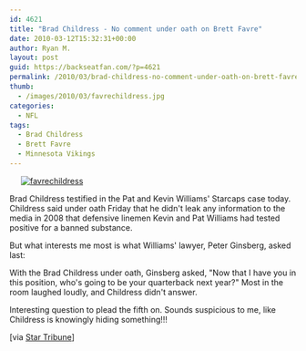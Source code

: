 ```yaml
---
id: 4621
title: "Brad Childress - No comment under oath on Brett Favre"
date: 2010-03-12T15:32:31+00:00
author: Ryan M.
layout: post
guid: https://backseatfan.com/?p=4621
permalink: /2010/03/brad-childress-no-comment-under-oath-on-brett-favre/
thumb:
  - /images/2010/03/favrechildress.jpg
categories:
  - NFL
tags:
  - Brad Childress
  - Brett Favre
  - Minnesota Vikings
---
```


<div class="entry">
  <p>
    <a href="/images/2010/03/favrechildress.jpg"><img class="size-medium wp-image-4622 alignright" style="margin-left: 20px; margin-right: 20px;" title="favrechildress" src="/images/2010/03/favrechildress-300x226.jpg" alt="favrechildress" width="270" height="203" srcset="/images/2010/03/favrechildress-300x226.jpg 300w, /images/2010/03/favrechildress.jpg 406w" sizes="(max-width: 270px) 100vw, 270px" /></a>
  </p>

  <p>
    Brad Childress testified in the Pat and Kevin Williams' Starcaps case today. Childress said under oath Friday that he didn't leak any information to the media in 2008 that defensive linemen Kevin and Pat Williams had tested positive for a banned substance.
  </p>

  <p>
    But what interests me most is what Williams' lawyer, Peter Ginsberg, asked last:
  </p>

  <p>
    With the Brad Childress under oath, Ginsberg asked, "Now that I have you in this position, who's going to be your quarterback next year?" Most in the room laughed loudly, and Childress didn't answer.
  </p>

  <p>
    Interesting question to plead the fifth on. Sounds suspicious to me, like Childress is knowingly hiding something!!!
  </p>

  <p>
    [via <a href="https://www.startribune.com/local/87479262.html?page=2&c=y">Star Tribune</a>]
  </p>
</div>
